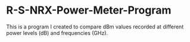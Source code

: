 # R-S-NRX-Power-Meter-Program
This is a program I created to compare dBm values recorded at different power levels (dB) and frequencies (GHz).
